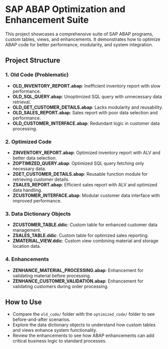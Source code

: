 # SAP ABAP Optimization and Enhancement Suite

This project showcases a comprehensive suite of SAP ABAP programs, custom tables, views, and enhancements. It demonstrates how to optimize ABAP code for better performance, modularity, and system integration.

## Project Structure

### 1. Old Code (Problematic)
- **OLD_INVENTORY_REPORT.abap**: Inefficient inventory report with slow performance.
- **OLD_SQL_QUERY.abap**: Unoptimized SQL query with unnecessary data retrieval.
- **OLD_GET_CUSTOMER_DETAILS.abap**: Lacks modularity and reusability.
- **OLD_SALES_REPORT.abap**: Sales report with poor data selection and performance.
- **OLD_CUSTOMER_INTERFACE.abap**: Redundant logic in customer data processing.

### 2. Optimized Code
- **ZINVENTORY_REPORT.abap**: Optimized inventory report with ALV and better data selection.
- **ZOPTIMIZED_QUERY.abap**: Optimized SQL query fetching only necessary data.
- **ZGET_CUSTOMER_DETAILS.abap**: Reusable function module for retrieving customer details.
- **ZSALES_REPORT.abap**: Efficient sales report with ALV and optimized data handling.
- **ZCUSTOMER_INTERFACE.abap**: Modular customer data interface with improved performance.

### 3. Data Dictionary Objects
- **ZCUSTOMER_TABLE.ddic**: Custom table for enhanced customer data management.
- **ZSALES_TABLE.ddic**: Custom table for optimized sales reporting.
- **ZMATERIAL_VIEW.ddic**: Custom view combining material and storage location data.

### 4. Enhancements
- **ZENHANCE_MATERIAL_PROCESSING.abap**: Enhancement for validating material before processing.
- **ZENHANCE_CUSTOMER_VALIDATION.abap**: Enhancement for validating customers during order processing.

## How to Use
- Compare the `old_code/` folder with the `optimized_code/` folder to see before-and-after scenarios.
- Explore the data dictionary objects to understand how custom tables and views enhance system functionality.
- Review the enhancements to see how ABAP enhancements can add critical business logic to standard processes.
